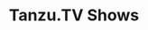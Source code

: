 ---
type: "tv"
title: "Tanzu.TV Shows"
linkTitle: "Tanzu.TV"
menu:
    main:
        name: "Overview "
        parent: tv
        weight: 1
---